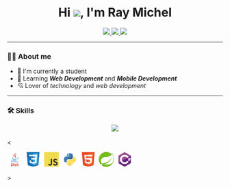 
<h1 align="center">Hi <img width="35"  src="https://raw.githubusercontent.com/kaueMarques/kaueMarques/master/hi.gif">, I'm Ray Michel</h1>



<div align="center">
  <a href="https://github.com/rayMSilva" alt="github" target="blank">
  <img src="https://img.shields.io/badge/GitHub-black?style=for-the-badge&logo=github&logoColor=11c6c7">
  </a>
  <a href="https://www.instagram.com/dev_raym/" alt="instagram" target="_blank">
  <img src="https://img.shields.io/badge/Instagram-black?style=for-the-badge&logo=instagram&logoColor=11c6c7&labelColor=black">
  </a>
  <a href="mailto:raymichelknapp@gmail.com?subject=HiThere">
  <img src="https://img.shields.io/badge/Gmail-black?style=for-the-badge&logo=gmail&logoColor=11c6c7">
  </a>
  
</div>

---

### :man_technologist: **About me**

- 🎒 I'm currently a student
- 🌱 Learning ***Web Development*** and ***Mobile Development***
- 💘 Lover of *technology* and *web development*



---

### :hammer_and_wrench: **Skills**

<p align="center">
  <a href="https://skillicons.dev">
    <img src="https://skillicons.dev/icons?i=java,spring,git,androidstudio,cs,css,html,py&theme=dark" />
  </a>
</p>



< <div align="left">
  <img src="https://github.com/devicons/devicon/blob/master/icons/java/java-original-wordmark.svg" title="Java" alt="Java" width="35" height="35"/>&nbsp;
  <img src="https://github.com/devicons/devicon/blob/master/icons/css3/css3-original.svg" title="css" alt="css" width="35" height="35"/>&nbsp;
  <img src="https://github.com/devicons/devicon/blob/master/icons/javascript/javascript-original.svg" title="js" alt="js" width="35" height="35"/>&nbsp;
  <img src="https://github.com/devicons/devicon/blob/master/icons/python/python-original.svg" title="python" alt="python" width="35" height="35"/>&nbsp;
  <img src="https://github.com/devicons/devicon/blob/master/icons/html5/html5-original.svg" title="html" alt="html" width="35" height="35"/>&nbsp;
  <img src="https://github.com/devicons/devicon/blob/master/icons/spring/spring-original.svg" title="spring" alt="spring" width = "35" height = "35"/>&nbsp;
  <img src="https://github.com/devicons/devicon/blob/master/icons/csharp/csharp-original.svg" title="cs" alt="csharp" width = "35" height = "35"/>&nbsp;

</div> >